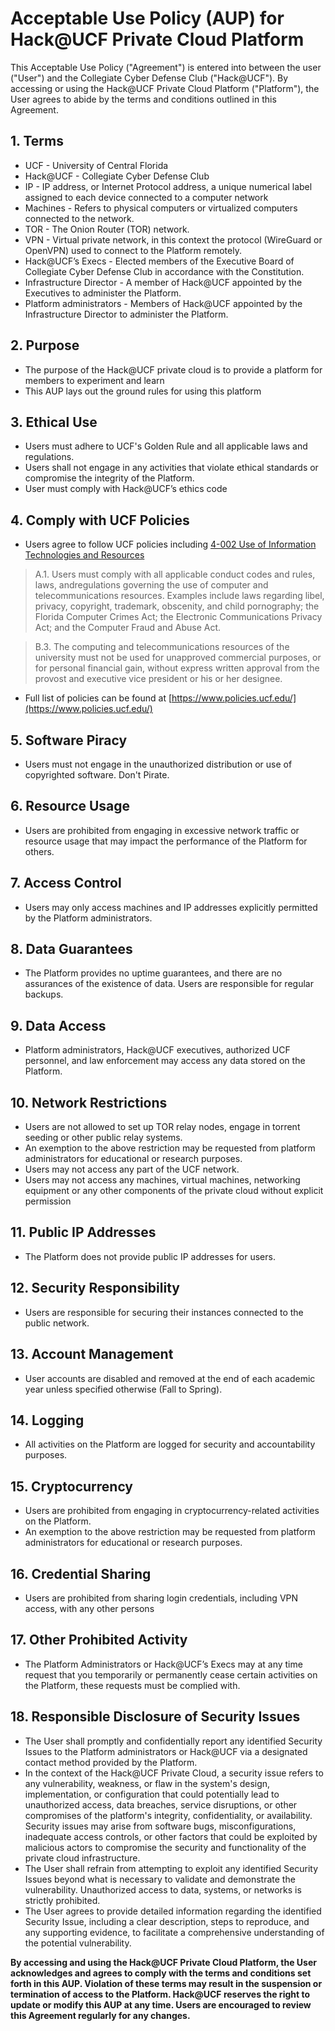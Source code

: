 # Acceptable Use Policy (AUP) for Hack@UCF Private Cloud Platform

This Acceptable Use Policy ("Agreement") is entered into between the user ("User") and the Collegiate Cyber Defense Club ("Hack@UCF"). By accessing or using the Hack@UCF Private Cloud Platform ("Platform"), the User agrees to abide by the terms and conditions outlined in this Agreement.

## 1. Terms
- UCF - University of Central Florida
- Hack@UCF - Collegiate Cyber Defense Club
- IP - IP address, or Internet Protocol address, a unique numerical label assigned to each device connected to a computer network
- Machines - Refers to physical computers or virtualized computers connected to the network.
- TOR - The Onion Router (TOR) network.
- VPN - Virtual private network, in this context the protocol (WireGuard or OpenVPN) used to connect to the Platform remotely.
- Hack@UCF’s Execs - Elected members of the Executive Board of Collegiate Cyber Defense Club in accordance with the Constitution.
- Infrastructure Director - A member of Hack@UCF appointed by the Executives to administer the Platform.
- Platform administrators - Members of Hack@UCF appointed by the Infrastructure Director to administer the Platform.

## 2. Purpose
- The purpose of the Hack@UCF private cloud is to provide a platform for members to experiment and learn 
- This AUP lays out the ground rules for using this platform

## 3. Ethical Use
- Users must adhere to UCF's Golden Rule and all applicable laws and regulations.
- Users shall not engage in any activities that violate ethical standards or compromise the integrity of the Platform.
- User must comply with Hack@UCF’s ethics code

## 4. Comply with UCF Policies 
- Users agree to follow UCF policies including [4-002 Use of Information Technologies and
Resources](https://policies.ucf.edu/documents/4-002.pdf)


> A.1. Users must comply with all applicable conduct codes and rules, laws, andregulations governing the use of computer and telecommunications resources. Examples include laws regarding libel, privacy, copyright, trademark, obscenity, and child pornography; the Florida Computer Crimes Act; the Electronic Communications Privacy Act; and the Computer Fraud and Abuse Act.

> B.3. The computing and telecommunications resources of the university must not be used for unapproved commercial purposes, or for personal financial gain, without express written approval from the provost and executive vice president or his or her designee.


- Full list of policies can be found at [https://www.policies.ucf.edu/](https://www.policies.ucf.edu/)

## 5. Software Piracy
- Users must not engage in the unauthorized distribution or use of copyrighted software. Don't Pirate.

## 6. Resource Usage
- Users are prohibited from engaging in excessive network traffic or resource usage that may impact the performance of the Platform for others.

## 7. Access Control
- Users may only access machines and IP addresses explicitly permitted by the Platform administrators.

## 8. Data Guarantees
- The Platform provides no uptime guarantees, and there are no assurances of the existence of data. Users are responsible for regular backups.

## 9. Data Access
- Platform administrators, Hack@UCF executives, authorized UCF personnel, and law enforcement may access any data stored on the Platform.

## 10. Network Restrictions
- Users are not allowed to set up TOR relay nodes, engage in torrent seeding or other public relay systems.
- An exemption to the above restriction may be requested from platform administrators for educational or research purposes. 
- Users may not access any part of the UCF network.
- Users may not access any machines, virtual machines, networking equipment or any other components of the private cloud without explicit permission

## 11. Public IP Addresses
- The Platform does not provide public IP addresses for users.

## 12. Security Responsibility
- Users are responsible for securing their instances connected to the public network.

## 13. Account Management
- User accounts are disabled and removed at the end of each academic year unless specified otherwise (Fall to Spring).

## 14. Logging
- All activities on the Platform are logged for security and accountability purposes.

## 15. Cryptocurrency
- Users are prohibited from engaging in cryptocurrency-related activities on the Platform.
- An exemption to the above restriction may be requested from platform administrators for educational or research purposes. 

## 16. Credential Sharing
- Users are prohibited from sharing login credentials, including VPN access, with any other persons

## 17. Other Prohibited Activity
- The Platform Administrators or Hack@UCF’s Execs may at any time request that you temporarily or permanently cease certain activities on the Platform, these requests must be complied with. 

## 18. Responsible Disclosure of Security Issues
- The User shall promptly and confidentially report any identified Security Issues to the Platform administrators or Hack@UCF via a designated contact method provided by the Platform.
- In the context of the Hack@UCF Private Cloud, a security issue refers to any vulnerability, weakness, or flaw in the system's design, implementation, or configuration that could potentially lead to unauthorized access, data breaches, service disruptions, or other compromises of the platform's integrity, confidentiality, or availability. Security issues may arise from software bugs, misconfigurations, inadequate access controls, or other factors that could be exploited by malicious actors to compromise the security and functionality of the private cloud infrastructure.
- The User shall refrain from attempting to exploit any identified Security Issues beyond what is necessary to validate and demonstrate the vulnerability. Unauthorized access to data, systems, or networks is strictly prohibited.
- The User agrees to provide detailed information regarding the identified Security Issue, including a clear description, steps to reproduce, and any supporting evidence, to facilitate a comprehensive understanding of the potential vulnerability.

**By accessing and using the Hack@UCF Private Cloud Platform, the User acknowledges and agrees to comply with the terms and conditions set forth in this AUP. Violation of these terms may result in the suspension or termination of access to the Platform. Hack@UCF reserves the right to update or modify this AUP at any time. Users are encouraged to review this Agreement regularly for any changes.**
